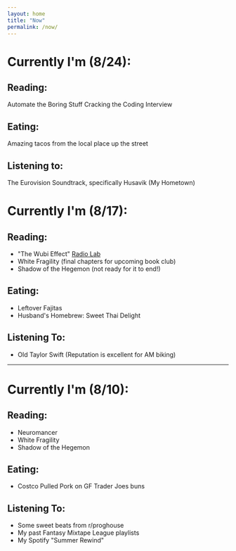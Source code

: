 ```yaml
---
layout: home
title: "Now"
permalink: /now/
---
```


# Currently I'm (8/24):

## Reading:

Automate the Boring Stuff
Cracking the Coding Interview

## Eating:

Amazing tacos from the local place up the street

## Listening to:

The Eurovision Soundtrack, specifically Husavik (My Hometown)

# Currently I'm (8/17):

## Reading:

- "The Wubi Effect" [Radio Lab](https://www.wnycstudios.org/podcasts/radiolab/articles/wubi-effect)
- White Fragility (final chapters for upcoming book club)
- Shadow of the Hegemon (not ready for it to end!)

## Eating:

- Leftover Fajitas
- Husband's Homebrew: Sweet Thai Delight

## Listening To:

- Old Taylor Swift (Reputation is excellent for AM biking)

---

# Currently I'm (8/10):

## Reading:

- Neuromancer
- White Fragility
- Shadow of the Hegemon

## Eating:

- Costco Pulled Pork on GF Trader Joes buns

## Listening To:

- Some sweet beats from r/proghouse
- My past Fantasy Mixtape League playlists
- My Spotify "Summer Rewind"

